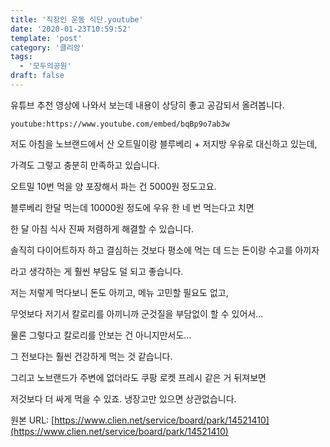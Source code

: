```yaml
---
title: '직장인 운동 식단.youtube'
date: '2020-01-23T10:59:52'
template: 'post'
category: '클리앙'
tags: 
  - '모두의공원'
draft: false
---
```


유튜브 추천 영상에 나와서 보는데 내용이 상당히 좋고 공감되서 올려봅니다.

  

`youtube:https://www.youtube.com/embed/bqBp9o7ab3w`

  

저도 아침을 노브랜드에서 산 오트밀이랑 블루베리 + 저지방 우유로 대신하고 있는데,

가격도 그렇고 충분히 만족하고 있습니다. 

  

오트밀 10번 먹을 양 포장해서 파는 건 5000원 정도고요. 

블루베리 한달 먹는데 10000원 정도에 우유 한 네 번 먹는다고 치면

한 달 아침 식사 진짜 저렴하게 해결할 수 있습니다. 

  

솔직히 다이어트하자 하고 결심하는 것보다 평소에 먹는 데 드는 돈이랑 수고를 아끼자

라고 생각하는 게 훨씬 부담도 덜 되고 좋습니다.

  

저는 저렇게 먹다보니 돈도 아끼고, 메뉴 고민할 필요도 없고, 

무엇보다 저기서 칼로리를 아끼니까 군것질을 부담없이 할 수 있어서...

물론 그렇다고 칼로리를 안보는 건 아니지만서도... 

  

그 전보다는 훨씬 건강하게 먹는 것 같습니다. 

  

그리고 노브랜드가 주변에 없더라도 쿠팡 로켓 프레시 같은 거 뒤져보면

저것보다 더 싸게 먹을 수 있죠. 냉장고만 있으면 상관없습니다.

원본 URL: [https://www.clien.net/service/board/park/14521410](https://www.clien.net/service/board/park/14521410)